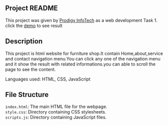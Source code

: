 ## Project README ##
This project was given by [Prodigy InfoTech](https://prodigyinfotech.dev/) as a web development Task 1.<br/>
 click the [demo](http://127.0.0.1:5500/index.html) to see result

## Description
This project is html website for furniture shop.It contain Home,about,service and contact navigation menu.You can click any one of the navigation menu and it show the result with related informations.you can able to scroll the page to see the content.

Languages used: HTML, CSS, JavaScript

## File Structure
```index.html```: The main HTML file for the webpage.<br/>
```style.css```: Directory containing CSS stylesheets.<br/>
```scripts.js```: Directory containing JavaScript files.

